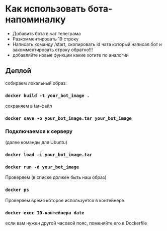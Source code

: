 # Как использовать бота-напоминалку

<ul>
<li>Добавить бота в чат телеграма</li>
<li>Разкомментировать 19 строку</li>
<li>Написать команду /start, скопировать id чата который написал бот и закомментировать строку обратно!!!</li>
<li>добавляйте новые функции какие хотите по аналогии</li>
</ul>

## Деплой

собираем локальный образ:
### `docker build -t your_bot_image . `

сохраняем в tar-файл
### `docker save -o your_bot_image.tar your_bot_image`

### Подключаемся к серверу
(далее команды для Ubuntu)
### `docker load -i your_bot_image.tar`
### `docker run -d your_bot_image`

Проверяем (в списке должен быть наш образ)
### `docker ps`

Проверяем время которое используется в контейнере
### `docker exec ID-контейнера date`

если вам нужен другой часовой пояс, поменяйте его в Dockerfile
